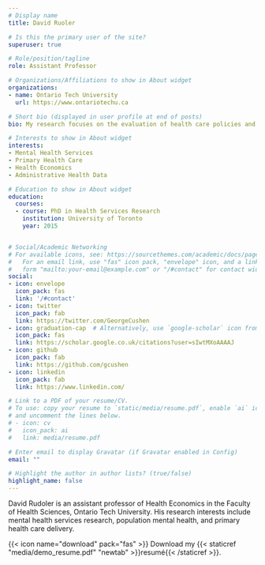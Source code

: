 ```yaml
---
# Display name
title: David Ruoler

# Is this the primary user of the site?
superuser: true

# Role/position/tagline
role: Assistant Professor

# Organizations/Affiliations to show in About widget
organizations:
- name: Ontario Tech University
  url: https://www.ontariotechu.ca

# Short bio (displayed in user profile at end of posts)
bio: My research focuses on the evaluation of health care policies and interventions.

# Interests to show in About widget
interests:
- Mental Health Services
- Primary Health Care
- Health Economics 
- Administrative Health Data

# Education to show in About widget
education:
  courses:
  - course: PhD in Health Services Research
    institution: University of Toronto
    year: 2015


# Social/Academic Networking
# For available icons, see: https://sourcethemes.com/academic/docs/page-builder/#icons
#   For an email link, use "fas" icon pack, "envelope" icon, and a link in the
#   form "mailto:your-email@example.com" or "/#contact" for contact widget.
social:
- icon: envelope
  icon_pack: fas
  link: '/#contact'
- icon: twitter
  icon_pack: fab
  link: https://twitter.com/GeorgeCushen
- icon: graduation-cap  # Alternatively, use `google-scholar` icon from `ai` icon pack
  icon_pack: fas
  link: https://scholar.google.co.uk/citations?user=sIwtMXoAAAAJ
- icon: github
  icon_pack: fab
  link: https://github.com/gcushen
- icon: linkedin
  icon_pack: fab
  link: https://www.linkedin.com/

# Link to a PDF of your resume/CV.
# To use: copy your resume to `static/media/resume.pdf`, enable `ai` icons in `params.toml`, 
# and uncomment the lines below.
# - icon: cv
#   icon_pack: ai
#   link: media/resume.pdf

# Enter email to display Gravatar (if Gravatar enabled in Config)
email: ""

# Highlight the author in author lists? (true/false)
highlight_name: false
---
```


David Rudoler is an assistant professor of Health Economics in the Faculty of Health Sciences, Ontario Tech University. His research interests include mental health services research, population mental health, and primary health care delivery. 

{{< icon name="download" pack="fas" >}} Download my {{< staticref "media/demo_resume.pdf" "newtab" >}}resumé{{< /staticref >}}.
